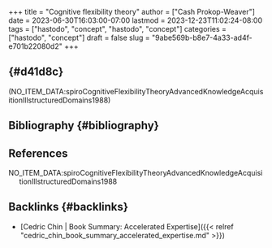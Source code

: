 +++
title = "Cognitive flexibility theory"
author = ["Cash Prokop-Weaver"]
date = 2023-06-30T16:03:00-07:00
lastmod = 2023-12-23T11:02:24-08:00
tags = ["hastodo", "concept", "hastodo", "concept"]
categories = ["hastodo", "concept"]
draft = false
slug = "9abe569b-b8e7-4a33-ad4f-e701b22080d2"
+++

##  {#d41d8c}

(NO_ITEM_DATA:spiroCognitiveFlexibilityTheoryAdvancedKnowledgeAcquisitionIllstructuredDomains1988)


## Bibliography {#bibliography}

## References

<style>.csl-entry{text-indent: -1.5em; margin-left: 1.5em;}</style><div class="csl-bib-body">
  <div class="csl-entry">NO_ITEM_DATA:spiroCognitiveFlexibilityTheoryAdvancedKnowledgeAcquisitionIllstructuredDomains1988</div>
</div>



## Backlinks {#backlinks}

-   [Cedric Chin | Book Summary: Accelerated Expertise]({{< relref "cedric_chin_book_summary_accelerated_expertise.md" >}})
